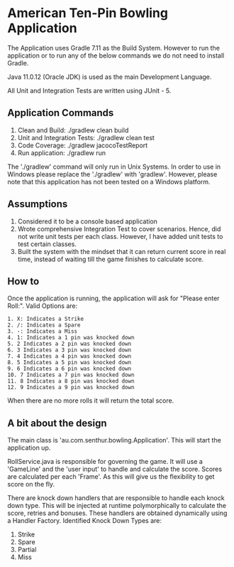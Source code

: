 # American Ten-Pin Bowling Application

The Application uses Gradle 7.11 as the Build System.  However to run the application or to run any of the below commands we do not need to install Gradle.

Java 11.0.12 (Oracle JDK) is used as the main Development Language.

All Unit and Integration Tests are written using JUnit - 5.

## Application Commands

1. Clean and Build: ./gradlew clean build
2. Unit and Integration Tests: ./gradlew clean test
3. Code Coverage: ./gradlew jacocoTestReport   
3. Run application: ./gradlew run

The './gradlew' command will only run in Unix Systems.  In order to use in Windows please replace the './gradlew' with 'gradlew'.
However, please note that this application has not been tested on a Windows platform.

## Assumptions

1. Considered it to be a console based application
2. Wrote comprehensive Integration Test to cover scenarios.  Hence, did not write unit tests per each class.  However, I have added unit tests to test certain classes.
3. Built the system with the mindset that it can return current score in real time, instead of waiting till the game finishes to calculate score.

## How to

Once the application is running, the application will ask for "Please enter Roll:".
Valid Options are:

    1. X: Indicates a Strike
    2. /: Indicates a Spare
    3. -: Indicates a Miss
    4. 1: Indicates a 1 pin was knocked down
    5. 2 Indicates a 2 pin was knocked down
    6. 3 Indicates a 3 pin was knocked down
    7. 4 Indicates a 4 pin was knocked down
    8. 5 Indicates a 5 pin was knocked down
    9. 6 Indicates a 6 pin was knocked down
    10. 7 Indicates a 7 pin was knocked down
    11. 8 Indicates a 8 pin was knocked down
    12. 9 Indicates a 9 pin was knocked down

When there are no more rolls it will return the total score.

## A bit about the design

The main class is 'au.com.senthur.bowling.Application'.  This will start the application up.

RollService.java is responsible for governing the game.  It will use a 'GameLine' and the 'user input' to handle and calculate the score.  Scores are calculated per each 'Frame'.  As this will give us the flexibility to get score on the fly.

There are knock down handlers that are responsible to handle each knock down type. This will be injected at runtime polymorphically to calculate the score, retries and bonuses.  These handlers are obtained dynamically using a Handler Factory.
Identified Knock Down Types are:

1. Strike
2. Spare
3. Partial
4. Miss

